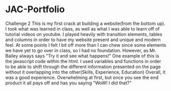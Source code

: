 # JAC-Portfolio
Challenge 2
This is my first crack at building a website(from the bottom up). I took what was learned in class,
as well as what I was able to learn off of tutorial videos on youtube.
I played heavily with transition elements, tables and columns in order to have my website
present and unique and modern feel. At some points I felt I bit off more than I can chew since some
elements we have yet to go over in class, so I had no foundation. However, as Mr. Bailey always says
"Try it and see what happens!"
One example of this is the javascript code within the html. I used variables and functions 
in order to be able to shift through the different information presented on the page without
it overlapping into the other(Skills, Experience, Education)
Overall, it was a good experience. Overwhelming at first, but once you see the end product it all pays off
and has you saying "WoW! I did that?"
